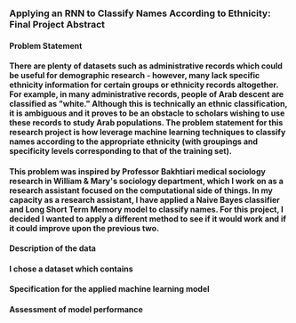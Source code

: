 ### Applying an RNN to Classify Names According to Ethnicity: Final Project Abstract

#### Problem Statement
#### There are plenty of datasets such as administrative records which could be useful for demographic research - however, many lack specific ethnicity information for certain groups or ethnicity records altogether. For example, in many administrative records, people of Arab descent are classified as "white." Although this is technically an ethnic classification, it is ambiguous and it proves to be an obstacle to scholars wishing to use these records to study Arab populations. The problem statement for this research project is how leverage machine learning techniques to classify names according to the appropriate ethnicity (with groupings and specificity levels corresponding to that of the training set). 
#### This problem was inspired by Professor Bakhtiari medical sociology research in William & Mary's sociology department, which I work on as a research assistant focused on the computational side of things. In my capacity as a research assistant, I have applied a Naive Bayes classifier and Long Short Term Memory model to classify names. For this project, I decided I wanted to apply a different method to see if it would work and if it could improve upon the previous two. 

#### Description of the data
#### I chose a dataset which contains

#### Specification for the applied machine learning model

#### Assessment of model performance
